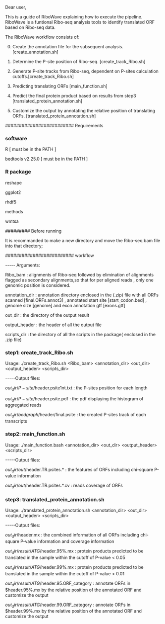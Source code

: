 Dear user,

This is a guide of RiboWave explaining how to execute the pipeline.
RiboWave is a funtional Ribo-seq analysis tools to identify translated ORF based on Ribo-seq data.

The RiboWave workflow consists of:

0) Create the annotation file for the subsequent analysis. [create_annotation.sh]

1) Determine the P-site position of Ribo-seq. [create_track_Ribo.sh]

2) Generate P-site tracks from Ribo-seq, dependent on P-sites calculation cutoffs.[create_track_Ribo.sh]

3) Predicting translating ORFs [main_function.sh]

4) Predict the final protein product based on results from step3 [translated_protein_annotation.sh]

5) Customize the output by annotating the relative position of translating ORFs. [translated_protein_annotation.sh]


######################### Requirements
### software
R [ must be in the PATH ]

bedtools v2.25.0 [ must be in the PATH ]

### R package
reshape

ggplot2

rhdf5

methods

wmtsa

######### Before running 

It is recommanded to make a new directory and move the Ribo-seq bam file into that directory;

######################### workflow

-----	Arguments:

Ribo_bam 	: alignments of Ribo-seq followed by elimination of alignments flagged as secondary alignments,so that for per aligned reads , only one genomic position is considered.

annotation_dir  : annotation directory enclosed in the (.zip) file with all ORFs scanned [final.ORFs.annot3] , annotated start site [start_codon.bed] , genome size [genome] and exon annotation gtf [exons.gtf]

out_dir 	: the directory of the output result

output_header 	: the header of all the output file

scripts_dir 	: the directory of all the scripts in the package( enclosed in the .zip file)


### step1: create_track_Ribo.sh

Usage: ./create_track_Ribo.sh <Ribo_bam> <annotation_dir> <out_dir> <output_header> <scripts_dir>


-----Output files:

$out_dir/P-site/$header.psite1nt.txt 	: the P-sites position for each length

$out_dir/P-site/$header.psite.pdf 	: the pdf displaying the histogram of aggregated reads

$out_dir/bedgraph/$header/final.psite 	: the created P-sites track of each transcripts 


### step2: main_function.sh

Usage: ./main_function.bash <annotation_dir> <out_dir> <output_header> <scripts_dir>


-----Output files:

$out_dir/out/$header.TR.psites.* 	: the features of ORFs including chi-square P-value information

$out_dir/out/$header.TR.psites.*.cv 	: reads coverage of ORFs


### step3: translated_protein_annotation.sh

Usage: ./translated_protein_annotation.sh <annotation_dir> <out_dir> <output_header> <scripts_dir>


-----Output files:

$out_dir/$header.mx 			: the combined information of all ORFs including chi-square P-value information and coverage information

$out_dir/result/ATG/$header.95%.mx 	: protein products predicted to be translated in the sample within the cutoff of P-value < 0.05

$out_dir/result/ATG/$header.99%.mx 	: protein products predicted to be translated in the sample within the cutoff of P-value < 0.01

$out_dir/result/ATG/$header.95.ORF_category : annotate ORFs in $header.95%.mx by the relative position of the annotated ORF and customize the output

$out_dir/result/ATG/$header.99.ORF_category : annotate ORFs in $header.99%.mx by the relative position of the annotated ORF and customize the output

